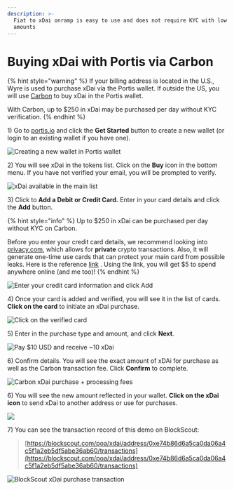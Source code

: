```yaml
---
description: >-
  Fiat to xDai onramp is easy to use and does not require KYC with low purchase
  amounts
---
```


# Buying xDai with Portis via Carbon

{% hint style="warning" %}
If your billing address is located in the U.S., Wyre is used to purchase xDai via the Portis wallet. If outside the US, you will use [Carbon](../buying-xdai-with-wyre/buying-xdai-with-portis.md) to buy xDai in the Portis wallet.

With Carbon, up to $250 in xDai may be purchased per day without KYC verification. 
{% endhint %}



1\) Go to [portis.io](https://www.portis.io/) and click the **Get Started** button to create a new wallet \(or login to an existing wallet if you have one\).

![Creating a new wallet in Portis wallet](../../.gitbook/assets/screen-shot-2019-10-08-at-12.08.56-pm.png)

2\) You will see xDai in the tokens list. Click on the **Buy** icon in the bottom menu. If you have not verified your email, you will be prompted to verify.

![xDai available in the main list](../../.gitbook/assets/screen-shot-2019-10-08-at-12.10.08-pm.png)

3\) Click to **Add a Debit or Credit Card.** Enter in your card details and click the **Add** button.

{% hint style="info" %}
Up to $250 in xDai can be purchased per day without KYC on Carbon. 

Before you enter your credit card details, we recommend looking into [privacy.com](https://privacy.com/home), which allows for **private** crypto transactions.  Also, it will generate one-time use cards that can protect your main card from possible leaks. Here is the reference [link](https://privacy.com/join/ME94Y) . Using the link, you will get $5 to spend anywhere online \(and me too\)!
{% endhint %}

![Enter your credit card information and click Add](../../.gitbook/assets/screen-shot-2019-10-19-at-10.19.13-pm.png)

4\) Once your card is added and verified, you will see it in the list of cards. **Click on the card** to initiate an xDai purchase.

![Click on the verified card](../../.gitbook/assets/screen-shot-2019-10-19-at-10.19.22-pm.png)

5\) Enter in the purchase type and amount, and click **Next**.

![Pay $10 USD and receive ~10 xDai](../../.gitbook/assets/screen-shot-2019-10-19-at-10.19.40-pm.png)

6\) Confirm details. You will see the exact amount of xDAi for purchase as well as the Carbon transaction fee. Click **Confirm** to complete.

![Carbon xDai purchase + processing fees](../../.gitbook/assets/screen-shot-2019-10-19-at-10.21.03-pm.png)

6\) You will see the new amount reflected in your wallet. **Click on the xDai icon** to send xDai to another address or use for purchases.

![](../../.gitbook/assets/screen-shot-2019-10-19-at-10.21.33-pm.png)

7\) You can see the transaction record of this demo on BlockScout:

> [https://blockscout.com/poa/xdai/address/0xe74b86d6a5ca0da06a4c5f1a2eb5df5abe36ab60/transactions](https://blockscout.com/poa/xdai/address/0xe74b86d6a5ca0da06a4c5f1a2eb5df5abe36ab60/transactions)

![BlockScout xDai purchase transaction](../../.gitbook/assets/screen-shot-2019-10-19-at-10.22.53-pm.png)

